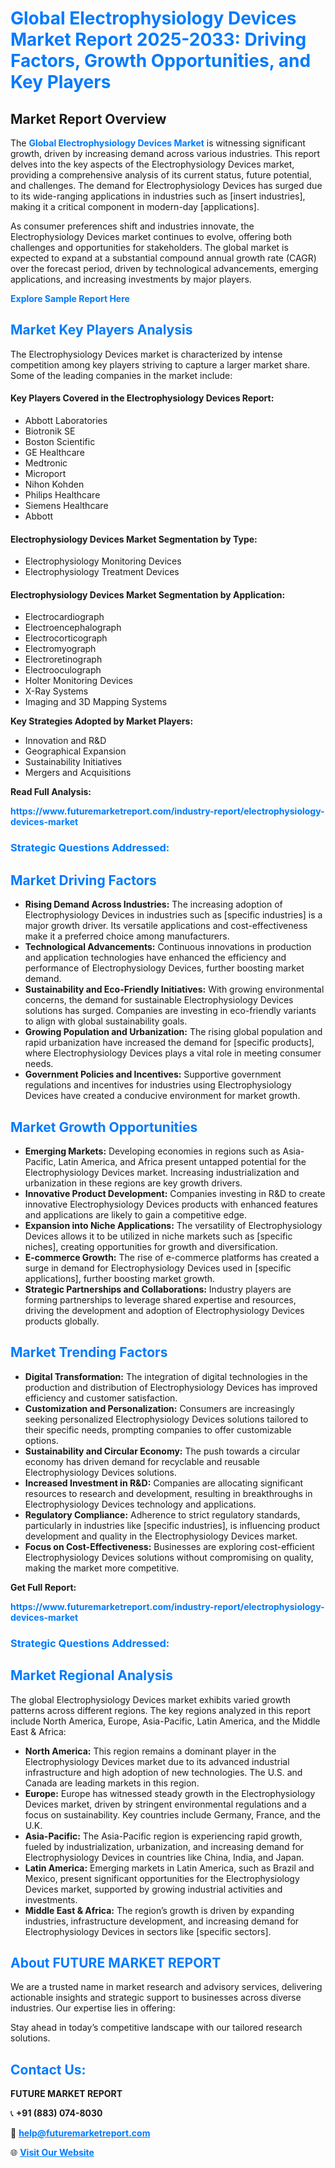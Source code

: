 <h1 style="color: #007BFF;">Global Electrophysiology Devices Market Report 2025-2033: Driving Factors, Growth Opportunities, and Key Players</h1>

<section id="overview">
<h2>Market Report Overview</h2>
<p>The <a href="https://www.futuremarketreport.com/industry-report/electrophysiology-devices-market" style="color: #007BFF; text-decoration: none;"><strong>Global Electrophysiology Devices Market</strong></a> is witnessing significant growth, driven by increasing demand across various industries. This report delves into the key aspects of the Electrophysiology Devices market, providing a comprehensive analysis of its current status, future potential, and challenges. The demand for Electrophysiology Devices has surged due to its wide-ranging applications in industries such as [insert industries], making it a critical component in modern-day [applications].</p>
<p>As consumer preferences shift and industries innovate, the Electrophysiology Devices market continues to evolve, offering both challenges and opportunities for stakeholders. The global market is expected to expand at a substantial compound annual growth rate (CAGR) over the forecast period, driven by technological advancements, emerging applications, and increasing investments by major players.</p>
</section>

<section id="overview">
<p><a href="https://www.futuremarketreport.com/request-sample/reportId=34716" style="color: #007BFF; text-decoration: none;"><strong>Explore Sample Report Here</strong></a></p>
</section>

<section id="key-players">
<h2 style="color: #007BFF;">Market Key Players Analysis</h2>
<p>The Electrophysiology Devices market is characterized by intense competition among key players striving to capture a larger market share. Some of the leading companies in the market include:</p>
<h4>Key Players Covered in the Electrophysiology Devices Report:</h4>
<ul><li>Abbott Laboratories</li><li>Biotronik SE</li><li>Boston Scientific</li><li>GE Healthcare</li><li>Medtronic</li><li>Microport</li><li>Nihon Kohden</li><li>Philips Healthcare</li><li>Siemens Healthcare</li><li>Abbott</li></ul>
<h4>Electrophysiology Devices Market Segmentation by Type:</h4>
<ul><li>Electrophysiology Monitoring Devices</li><li>Electrophysiology Treatment Devices</li></ul>

<h4>Electrophysiology Devices Market Segmentation by Application:</h4>
<ul><li>Electrocardiograph</li><li>Electroencephalograph</li><li>Electrocorticograph</li><li>Electromyograph</li><li>Electroretinograph</li><li>Electrooculograph</li><li>Holter Monitoring Devices</li><li>X-Ray Systems</li><li>Imaging and 3D Mapping Systems</li></ul>
<p><strong>Key Strategies Adopted by Market Players:</strong></p>
<ul>
<li>Innovation and R&D</li>
<li>Geographical Expansion</li>
<li>Sustainability Initiatives</li>
<li>Mergers and Acquisitions</li>
</ul>
</section>

<section>
<p><strong>Read Full Analysis: </strong></p><a href="https://www.futuremarketreport.com/industry-report/electrophysiology-devices-market" style="color: #007BFF; text-decoration: none;"><strong>https://www.futuremarketreport.com/industry-report/electrophysiology-devices-market</strong></a>
<h3 style="color: #007BFF;">Strategic Questions Addressed:</h3>
</section>

<section id="driving-factors">
<h2 style="color: #007BFF;">Market Driving Factors</h2>
<ul>
<li><strong>Rising Demand Across Industries:</strong> The increasing adoption of Electrophysiology Devices in industries such as [specific industries] is a major growth driver. Its versatile applications and cost-effectiveness make it a preferred choice among manufacturers.</li>
<li><strong>Technological Advancements:</strong> Continuous innovations in production and application technologies have enhanced the efficiency and performance of Electrophysiology Devices, further boosting market demand.</li>
<li><strong>Sustainability and Eco-Friendly Initiatives:</strong> With growing environmental concerns, the demand for sustainable Electrophysiology Devices solutions has surged. Companies are investing in eco-friendly variants to align with global sustainability goals.</li>
<li><strong>Growing Population and Urbanization:</strong> The rising global population and rapid urbanization have increased the demand for [specific products], where Electrophysiology Devices plays a vital role in meeting consumer needs.</li>
<li><strong>Government Policies and Incentives:</strong> Supportive government regulations and incentives for industries using Electrophysiology Devices have created a conducive environment for market growth.</li>
</ul>
</section>

<section id="growth-opportunities">
<h2 style="color: #007BFF;">Market Growth Opportunities</h2>
<ul>
<li><strong>Emerging Markets:</strong> Developing economies in regions such as Asia-Pacific, Latin America, and Africa present untapped potential for the Electrophysiology Devices market. Increasing industrialization and urbanization in these regions are key growth drivers.</li>
<li><strong>Innovative Product Development:</strong> Companies investing in R&D to create innovative Electrophysiology Devices products with enhanced features and applications are likely to gain a competitive edge.</li>
<li><strong>Expansion into Niche Applications:</strong> The versatility of Electrophysiology Devices allows it to be utilized in niche markets such as [specific niches], creating opportunities for growth and diversification.</li>
<li><strong>E-commerce Growth:</strong> The rise of e-commerce platforms has created a surge in demand for Electrophysiology Devices used in [specific applications], further boosting market growth.</li>
<li><strong>Strategic Partnerships and Collaborations:</strong> Industry players are forming partnerships to leverage shared expertise and resources, driving the development and adoption of Electrophysiology Devices products globally.</li>
</ul>
</section>

<section id="trending-factors">
<h2 style="color: #007BFF;">Market Trending Factors</h2>
<ul>
<li><strong>Digital Transformation:</strong> The integration of digital technologies in the production and distribution of Electrophysiology Devices has improved efficiency and customer satisfaction.</li>
<li><strong>Customization and Personalization:</strong> Consumers are increasingly seeking personalized Electrophysiology Devices solutions tailored to their specific needs, prompting companies to offer customizable options.</li>
<li><strong>Sustainability and Circular Economy:</strong> The push towards a circular economy has driven demand for recyclable and reusable Electrophysiology Devices solutions.</li>
<li><strong>Increased Investment in R&D:</strong> Companies are allocating significant resources to research and development, resulting in breakthroughs in Electrophysiology Devices technology and applications.</li>
<li><strong>Regulatory Compliance:</strong> Adherence to strict regulatory standards, particularly in industries like [specific industries], is influencing product development and quality in the Electrophysiology Devices market.</li>
<li><strong>Focus on Cost-Effectiveness:</strong> Businesses are exploring cost-efficient Electrophysiology Devices solutions without compromising on quality, making the market more competitive.</li>
</ul>
</section>

<section>
<p><strong>Get Full Report: </strong></p><a href="https://www.futuremarketreport.com/industry-report/electrophysiology-devices-market" style="color: #007BFF; text-decoration: none;"><strong>https://www.futuremarketreport.com/industry-report/electrophysiology-devices-market</strong></a>
<h3 style="color: #007BFF;">Strategic Questions Addressed:</h3>
</section>


<section id="regional-analysis">
<h2 style="color: #007BFF;">Market Regional Analysis</h2>
<p>The global Electrophysiology Devices market exhibits varied growth patterns across different regions. The key regions analyzed in this report include North America, Europe, Asia-Pacific, Latin America, and the Middle East & Africa:</p>
<ul>
<li><strong>North America:</strong> This region remains a dominant player in the Electrophysiology Devices market due to its advanced industrial infrastructure and high adoption of new technologies. The U.S. and Canada are leading markets in this region.</li>
<li><strong>Europe:</strong> Europe has witnessed steady growth in the Electrophysiology Devices market, driven by stringent environmental regulations and a focus on sustainability. Key countries include Germany, France, and the U.K.</li>
<li><strong>Asia-Pacific:</strong> The Asia-Pacific region is experiencing rapid growth, fueled by industrialization, urbanization, and increasing demand for Electrophysiology Devices in countries like China, India, and Japan.</li>
<li><strong>Latin America:</strong> Emerging markets in Latin America, such as Brazil and Mexico, present significant opportunities for the Electrophysiology Devices market, supported by growing industrial activities and investments.</li>
<li><strong>Middle East & Africa:</strong> The region’s growth is driven by expanding industries, infrastructure development, and increasing demand for Electrophysiology Devices in sectors like [specific sectors].</li>
</ul>
</section>

<footer>
<h2 style="color: #007BFF;">About FUTURE MARKET REPORT</h2>
<p>We are a trusted name in market research and advisory services, delivering actionable insights and strategic support to businesses across diverse industries. Our expertise lies in offering:</p>

<p>Stay ahead in today’s competitive landscape with our tailored research solutions.</p>

<h2 style="color: #007BFF;">Contact Us:</h2>
<p><strong>FUTURE MARKET REPORT</strong></p>
<p>📞 <strong>+91 (883) 074-8030</strong></p>
<p>📧 <strong><a href="mailto:help@futuremarketreport.com" style="color: #007BFF;">help@futuremarketreport.com</a></strong></p>
<p>🌐 <strong><a href="https://www.futuremarketreport.com/" style="color: #007BFF;">Visit Our Website</a></strong></p>
</footer>